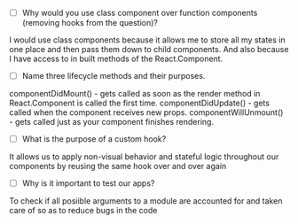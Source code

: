 - [ ] Why would you use class component over function components (removing hooks from the question)?

I would use class components because it allows me to store all my states in one place and then pass them down to child components. And also because I have access to in built methods of the React.Component.

- [ ] Name three lifecycle methods and their purposes.

componentDidMount() - gets called as soon as the render method in React.Component is called the first time.
componentDidUpdate() - gets called when the component receives new props.
componentWillUnmount() - gets called just as your component finishes rendering.

- [ ] What is the purpose of a custom hook?

It allows us to apply non-visual behavior and stateful logic throughout our components by reusing the same hook over and over again

- [ ] Why is it important to test our apps?

To check if all posiible arguments to a module are accounted for and taken care of so as to reduce bugs in the code